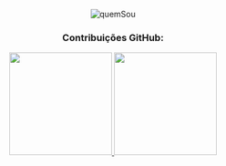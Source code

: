<div align="center">
  
<p>
  <img src=https://github.com/legasrossini/legasrossini/assets/27970331/6c542ca5-b294-48c1-a146-206113b8fe51 alt="quemSou">
</p>
  
  <h3>Contribuições GitHub:</h3>
 <div>
  <a href="https://github.com/gisiona">
  <img height="180em" src="https://github-readme-stats.vercel.app/api?username=legasrossini&show_icons=true&theme=dark&include_all_commits=true&count_private=true"/>
  <img height="180em" src="https://github-readme-stats.vercel.app/api/top-langs/?username=legasrossini&layout=compact&langs_count=7&theme=dark"/>
</div>
</div>

